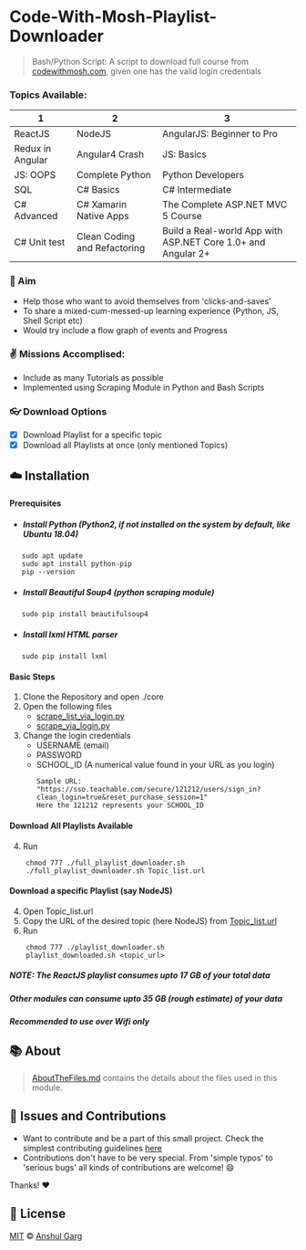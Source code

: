 # Code-With-Mosh-Playlist-Downloader

> Bash/Python Script: A script to download full course from [codewithmosh.com](https://codewithmosh.com), given one has the valid login credentials <br />

### Topics Available:

| 1                | 2                            | 3                                                            |
| ---------------- | ---------------------------- | ------------------------------------------------------------ |
| ReactJS          | NodeJS                       | AngularJS: Beginner to Pro                                   |
| Redux in Angular | Angular4 Crash               | JS: Basics                                                   |
| JS: OOPS         | Complete Python              | Python Developers                                            |
| SQL              | C# Basics                    | C# Intermediate                                              |
| C# Advanced      | C# Xamarin Native Apps       | The Complete ASP.NET MVC 5 Course                            |
| C# Unit test     | Clean Coding and Refactoring | Build a Real-world App with ASP.NET Core 1.0+ and Angular 2+ |

### :pushpin: Aim

- Help those who want to avoid themselves from 'clicks-and-saves'
- To share a mixed-cum-messed-up learning experience (Python, JS, Shell Script etc)
- Would try include a flow graph of events and Progress

### :v: Missions Accomplised:

- Include as many Tutorials as possible
- Implemented using Scraping Module in Python and Bash Scripts

### :eyeglasses: Download Options

- [x] Download Playlist for a specific topic
- [x] Download all Playlists at once (only mentioned Topics)

## :cloud: Installation

#### Prerequisites
- ##### Install Python (Python2, if not installed on the system by default, like Ubuntu 18.04)
```shell
   sudo apt update
   sudo apt install python-pip
   pip --version
```

- ##### Install Beautiful Soup4 (python scraping module)
```shell
   sudo pip install beautifulsoup4 
```
- ##### Install lxml HTML parser
```shell
   sudo pip install lxml
```

#### Basic Steps

1. Clone the Repository and open ./core
2. Open the following files
   - [scrape_list_via_login.py](https://github.com/garganshul108/Code-With-Mosh-Playlist-Downloader/blob/master/scrape_list_via_login.py)
   - [scrape_via_login.py](https://github.com/garganshul108/Code-With-Mosh-Playlist-Downloader/blob/master/scrape_via_login.py)
3. Change the login credentials
   - USERNAME (email)
   - PASSWORD
   - SCHOOL_ID (A numerical value found in your URL as you login)
     ```shell
     Sample URL: "https://sso.teachable.com/secure/121212/users/sign_in?clean_login=true&reset_purchase_session=1"
     Here the 121212 represents your SCHOOL_ID
      ```
#### Download All Playlists Available

4. Run

```shell
    chmod 777 ./full_playlist_downloader.sh
    ./full_playlist_downloader.sh Topic_list.url
```

#### Download a specific Playlist (say NodeJS)

4. Open Topic_list.url
5. Copy the URL of the desired topic (here NodeJS) from [Topic_list.url](https://github.com/garganshul108/Code-With-Mosh-Playlist-Downloader/blob/master/Topic_list.url)
6. Run

```shell
    chmod 777 ./playlist_downloader.sh
    playlist_downloaded.sh <topic_url>
```

##### NOTE: The ReactJS playlist consumes upto 17 GB of your total data

##### Other modules can consume upto 35 GB (rough estimate) of your data

##### Recommended to use over Wifi only

## :books: About

> [AboutTheFiles.md](https://github.com/garganshul108/Code-With-Mosh-Playlist-Downloader/blob/master/AboutTheFiles.md) contains the details about the files used in this module.

## :star2: Issues and Contributions
- Want to contribute and be a part of this small project. Check the simplest contributing guidelines [here](https://github.com/garganshul108/Code-With-Mosh-Playlist-Downloader/blob/master/CONTRIBUTING.md)
- Contributions don't have to be very special. From 'simple typos' to 'serious bugs' all kinds of contributions are welcome! :smile:

Thanks! :heart:

## :scroll: License

[MIT](https://github.com/garganshul108/Code-With-Mosh-Playlist-Downloader/blob/master/LICENSE) © [Anshul Garg](https://github.com/garganshul108)
